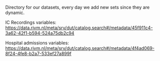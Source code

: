 Directory for our datasets, every day we add new sets since they are dynamic.

IC Recordings variables:
https://data.rivm.nl/meta/srv/dut/catalog.search#/metadata/45f911c4-3a62-42f1-b594-524a75db2c94

Hospital admissions variables:
https://data.rivm.nl/meta/srv/dut/catalog.search#/metadata/4f4ad069-8f24-4fe8-b2a7-533ef27a899f
